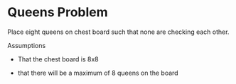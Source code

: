 # Queens Problem

Place eight queens on chest board such that none are checking each other.

Assumptions

* That the chest board is 8x8

* that there will be a maximum of 8 queens on the board

